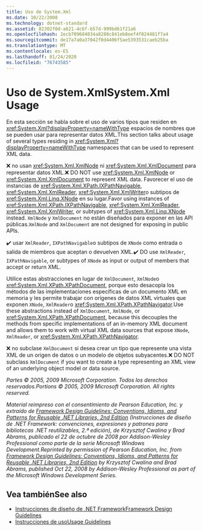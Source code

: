 ```yaml
---
title: Uso de System.Xml
ms.date: 10/22/2008
ms.technology: dotnet-standard
ms.assetid: 82302f0d-a621-4c6f-b57d-999bd61f21a6
ms.openlocfilehash: 2ecb709684834a8280c841eb8eef4f024481f7a4
ms.sourcegitcommit: de17a7a0a37042f0d4406f5ae5393531caeb25ba
ms.translationtype: MT
ms.contentlocale: es-ES
ms.lasthandoff: 01/24/2020
ms.locfileid: "76743585"
---
```

# <a name="systemxml-usage"></a><span data-ttu-id="e2326-102">Uso de System.Xml</span><span class="sxs-lookup"><span data-stu-id="e2326-102">System.Xml Usage</span></span>
<span data-ttu-id="e2326-103">En esta sección se habla sobre el uso de varios tipos que residen en <xref:System.Xml?displayProperty=nameWithType> espacios de nombres que se pueden usar para representar datos XML.</span><span class="sxs-lookup"><span data-stu-id="e2326-103">This section talks about usage of several types residing in <xref:System.Xml?displayProperty=nameWithType> namespaces that can be used to represent XML data.</span></span>

 <span data-ttu-id="e2326-104">❌ no usan <xref:System.Xml.XmlNode> ni <xref:System.Xml.XmlDocument> para representar datos XML.</span><span class="sxs-lookup"><span data-stu-id="e2326-104">❌ DO NOT use <xref:System.Xml.XmlNode> or <xref:System.Xml.XmlDocument> to represent XML data.</span></span> <span data-ttu-id="e2326-105">Favorecer el uso de instancias de <xref:System.Xml.XPath.IXPathNavigable>, <xref:System.Xml.XmlReader>, <xref:System.Xml.XmlWriter>o subtipos de <xref:System.Xml.Linq.XNode> en su lugar.</span><span class="sxs-lookup"><span data-stu-id="e2326-105">Favor using instances of <xref:System.Xml.XPath.IXPathNavigable>, <xref:System.Xml.XmlReader>, <xref:System.Xml.XmlWriter>, or subtypes of <xref:System.Xml.Linq.XNode> instead.</span></span> <span data-ttu-id="e2326-106">`XmlNode` y `XmlDocument` no están diseñados para exponer en las API públicas.</span><span class="sxs-lookup"><span data-stu-id="e2326-106">`XmlNode` and `XmlDocument` are not designed for exposing in public APIs.</span></span>

 <span data-ttu-id="e2326-107">✔️ usar `XmlReader`, `IXPathNavigable`o subtipos de `XNode` como entrada o salida de miembros que aceptan o devuelven XML.</span><span class="sxs-lookup"><span data-stu-id="e2326-107">✔️ DO use `XmlReader`, `IXPathNavigable`, or subtypes of `XNode` as input or output of members that accept or return XML.</span></span>

 <span data-ttu-id="e2326-108">Utilice estas abstracciones en lugar de `XmlDocument`, `XmlNode`o <xref:System.Xml.XPath.XPathDocument>, porque esto desacopla los métodos de las implementaciones específicas de un documento XML en memoria y les permite trabajar con orígenes de datos XML virtuales que exponen `XNode`, `XmlReader`o <xref:System.Xml.XPath.XPathNavigator>.</span><span class="sxs-lookup"><span data-stu-id="e2326-108">Use these abstractions instead of `XmlDocument`, `XmlNode`, or <xref:System.Xml.XPath.XPathDocument>, because this decouples the methods from specific implementations of an in-memory XML document and allows them to work with virtual XML data sources that expose `XNode`, `XmlReader`, or <xref:System.Xml.XPath.XPathNavigator>.</span></span>

 <span data-ttu-id="e2326-109">❌ no subclase `XmlDocument` si desea crear un tipo que represente una vista XML de un origen de datos o un modelo de objetos subyacentes.</span><span class="sxs-lookup"><span data-stu-id="e2326-109">❌ DO NOT subclass `XmlDocument` if you want to create a type representing an XML view of an underlying object model or data source.</span></span>

 <span data-ttu-id="e2326-110">*Partes © 2005, 2009 Microsoft Corporation. Todos los derechos reservados.*</span><span class="sxs-lookup"><span data-stu-id="e2326-110">*Portions © 2005, 2009 Microsoft Corporation. All rights reserved.*</span></span>

 <span data-ttu-id="e2326-111">*Material reimpreso con el consentimiento de Pearson Education, Inc. y extraído de [Framework Design Guidelines: Conventions, Idioms, and Patterns for Reusable .NET Libraries, 2nd Edition](https://www.informit.com/store/framework-design-guidelines-conventions-idioms-and-9780321545619) (Instrucciones de diseño de .NET Framework: convenciones, expresiones y patrones para bibliotecas .NET reutilizables, 2.ª edición), de Krzysztof Cwalina y Brad Abrams, publicado el 22 de octubre de 2008 por Addison-Wesley Professional como parte de la serie Microsoft Windows Development.*</span><span class="sxs-lookup"><span data-stu-id="e2326-111">*Reprinted by permission of Pearson Education, Inc. from [Framework Design Guidelines: Conventions, Idioms, and Patterns for Reusable .NET Libraries, 2nd Edition](https://www.informit.com/store/framework-design-guidelines-conventions-idioms-and-9780321545619) by Krzysztof Cwalina and Brad Abrams, published Oct 22, 2008 by Addison-Wesley Professional as part of the Microsoft Windows Development Series.*</span></span>

## <a name="see-also"></a><span data-ttu-id="e2326-112">Vea también</span><span class="sxs-lookup"><span data-stu-id="e2326-112">See also</span></span>

- [<span data-ttu-id="e2326-113">Instrucciones de diseño de .NET Framework</span><span class="sxs-lookup"><span data-stu-id="e2326-113">Framework Design Guidelines</span></span>](../../../docs/standard/design-guidelines/index.md)
- [<span data-ttu-id="e2326-114">Instrucciones de uso</span><span class="sxs-lookup"><span data-stu-id="e2326-114">Usage Guidelines</span></span>](../../../docs/standard/design-guidelines/usage-guidelines.md)
